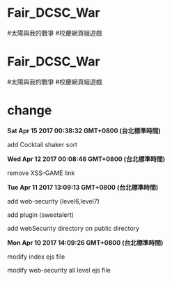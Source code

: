 # Fair_DCSC_War
#太陽與我的戰爭
#校慶網頁組遊戲
# Fair_DCSC_War
#太陽與我的戰爭
#校慶網頁組遊戲
<h1>change</h1>
<b><p>Sat Apr 15 2017 00:38:32 GMT+0800 (台北標準時間)</p></b>
<p>add Cocktail shaker sort</p>
<b><p>Wed Apr 12 2017 00:08:46 GMT+0800 (台北標準時間)</p></b>
<p>remove XSS-GAME link</p>
<b><p>Tue Apr 11 2017 13:09:13 GMT+0800 (台北標準時間)</p></b>
<p>add web-security (level6,level7)</p>
<p>add plugin (sweetalert)</p>
<p>add webSecurity directory on public directory</p>
<b><p>Mon Apr 10 2017 14:09:26 GMT+0800 (台北標準時間)</p></b>
<p>modify index ejs file</p>
<p>modify web-security all level ejs file</p>
